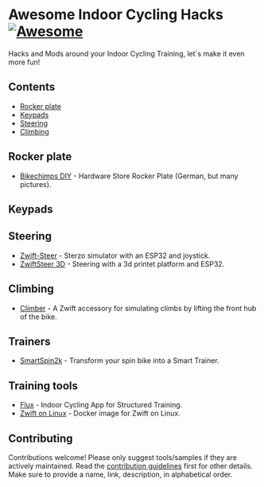 # Awesome Indoor Cycling Hacks [![Awesome](https://awesome.re/badge-flat.svg)](https://awesome.re)

Hacks and Mods around your Indoor Cycling Training, let´s make it even more fun!

## Contents

- [Rocker plate](#rocker-plate)
- [Keypads](#keypads)
- [Steering](#steering)
- [Climbing](#climbing)

## Rocker plate

- [Bikechimps DIY](https://www.bikechimps.de/bikechimps-rocker-plate-diy-bauhaus-teilen-und-tennisbaellen/) - Hardware Store Rocker Plate (German, but many pictures).

## Keypads



## Steering

- [Zwift-Steer](https://github.com/matandoocorpo/Zwift-Steer) - Sterzo simulator with an ESP32 and joystick.
- [ZwiftSteer 3D](https://github.com/runningtoy/ESP32ZwiftSteer) - Steering with a 3d printet platform and ESP32.

## Climbing

- [Climber](https://github.com/vincent290587/Climber) - A Zwift accessory for simulating climbs by lifting the front hub of the bike.

## Trainers

- [SmartSpin2k](https://github.com/doudar/SmartSpin2k) - Transform your spin bike into a Smart Trainer.

## Training tools

- [Flux](https://github.com/dvmarinoff/Flux) - Indoor Cycling App for Structured Training.
- [Zwift on Linux](https://github.com/netbrain/zwift) - Docker image for Zwift on Linux.

## Contributing

Contributions welcome! Please only suggest tools/samples if they are actively maintained. Read the [contribution guidelines](contributing.md) first for other details. Make sure to provide a name, link, description, in alphabetical order.
